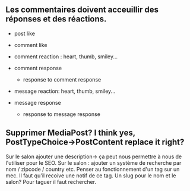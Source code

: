 ## Les commentaires doivent acceuillir des réponses et des réactions.
- post like


- comment like
- comment reaction : heart, thumb, smiley...
- comment response
    - response to comment response


- message reaction: heart, thumb, smiley...
- message response
    - response to message response





## Supprimer MediaPost? I think yes, PostTypeChoice->PostContent replace it right?




Sur le salon ajouter une description-> ça peut nous permettre à nous de l'utiliser pour le SEO.
Sur le salon : ajouter un système de recherche par nom / zipcode / country etc.
Penser au fonctionnement d'un tag sur un mec. Il faut qu'il recoive une notif de ce tag. Un slug pour le nom et le salon? Pour taguer il faut rechercher.


